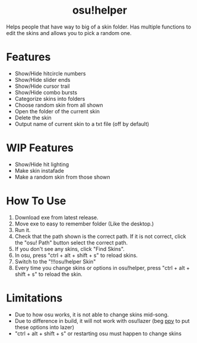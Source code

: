 <h1 align="center">osu!helper</h1>

<p>Helps people that have way to big of a skin folder. Has multiple functions to edit the skins and allows you to pick a random one.</p>

# Features
- Show/Hide hitcircle numbers
- Show/Hide slider ends
- Show/Hide cursor trail
- Show/Hide combo bursts
- Categorize skins into folders
- Choose random skin from all shown
- Open the folder of the current skin
- Delete the skin
- Output name of current skin to a txt file (off by default)

# WIP Features
- Show/Hide hit lighting
- Make skin instafade
- Make a random skin from those shown

# How To Use
1. Download exe from latest release.
2. Move exe to easy to remember folder (Like the desktop.)
3. Run it.
4. Check that the path shown is the correct path. If it is not correct, click the "osu! Path" button select the correct path.
5. If you don't see any skins, click "Find Skins".
6. In osu, press "ctrl + alt + shift + s" to reload skins.
7. Switch to the "!!!osu!helper Skin"
8. Every time you change skins or options in osu!helper, press "ctrl + alt + shift + s" to reload the skin.

# Limitations
 - Due to how osu works, it is not able to change skins mid-song.
 - Due to difference in build, it will not work with osu!lazer (beg [ppy](https://twitter.com/ppy) to put these options into lazer)
 - "ctrl + alt + shift + s" or restarting osu must happen to change skins
